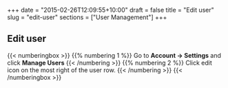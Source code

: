 +++
date = "2015-02-26T12:09:55+10:00"
draft = false
title = "Edit user"
slug = "edit-user"
sections = ["User Management"]
+++

## Edit user

{{< numberingbox >}}
{{% numbering 1 %}} Go to **Account -> Settings** and click **Manage Users** {{< /numbering >}}
{{% numbering 2 %}} Click edit icon on the most right of the user row. {{< /numbering >}}
{{< /numberingbox >}}